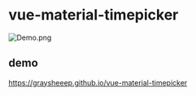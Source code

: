 # vue-material-timepicker

![Demo.png](http://7xqo7n.com1.z0.glb.clouddn.com/timepicker.jpg)

## demo
https://graysheeep.github.io/vue-material-timepicker
